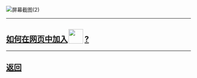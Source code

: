 
![屏幕截图(2)](https://user-images.githubusercontent.com/89624840/131201879-011cbc9b-bba9-4acc-9d3a-2e7141787f9b.png)

<head>
<style type="text/css">
    .a {
        margin-inline: 2px 4px;
        width: 40px;
        height: 40px;
        vertical-align: text-bottom;
    }
</style>
</head>

---

## [如何在网页中加入<img xmlns:html="http://www.w3.org/1999/xhtml" src="https://zlc1003.github.io/apple.svg" data-l10n-name="a" class="a">?](logo.md)

---

## [返回](https://zlc1003.github.io/zero/b/b.html)
